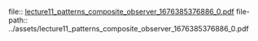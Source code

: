 file:: [lecture11_patterns_composite_observer_1676385376886_0.pdf](../assets/lecture11_patterns_composite_observer_1676385376886_0.pdf)
file-path:: ../assets/lecture11_patterns_composite_observer_1676385376886_0.pdf
